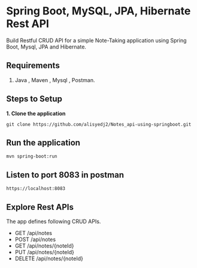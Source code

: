 # Spring Boot, MySQL, JPA, Hibernate Rest API

Build Restful CRUD API for a simple Note-Taking application using Spring Boot, Mysql, JPA and Hibernate.

## Requirements

1. Java ,   Maven ,   Mysql , Postman.

## Steps to Setup

**1. Clone the application**

```
git clone https://github.com/alisyedj2/Notes_api-using-springboot.git
```
## Run the application
```
mvn spring-boot:run
```
## Listen to port 8083 in postman
```
https://localhost:8083
```
## Explore Rest APIs

The app defines following CRUD APIs.

- GET /api/notes
- POST /api/notes
- GET /api/notes/{noteId}
- PUT /api/notes/{noteId}
- DELETE /api/notes/{noteId}
